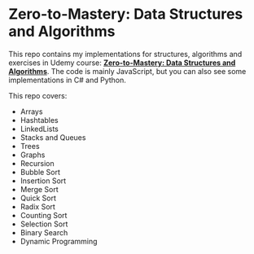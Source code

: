 
# Zero-to-Mastery: Data Structures and Algorithms

This repo contains my implementations for structures, algorithms and exercises in Udemy course: [**Zero-to-Mastery: Data Structures and Algorithms**](https://www.udemy.com/course/master-the-coding-interview-data-structures-algorithms). The code is mainly JavaScript, but you can also see some implementations in C# and Python.

This repo covers:

 - Arrays
 - Hashtables
 - LinkedLists
 - Stacks and Queues
 - Trees
 - Graphs
 - Recursion
 - Bubble Sort
 - Insertion Sort
 - Merge Sort
 - Quick Sort
 - Radix Sort
 - Counting Sort
 - Selection Sort
 - Binary Search
 - Dynamic Programming
